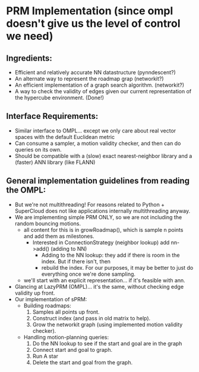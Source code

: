 # PRM Implementation (since ompl doesn't give us the level of control we need)

## Ingredients:
- Efficient and relatively accurate NN datastructure (pynndescent?)
- An alternate way to represent the roadmap grap (networkit?)
- An efficient implementation of a graph search algorithm. (networkit?)
- A way to check the validity of edges given our current representation of the hypercube environment. (Done!)

## Interface Requirements:
- Similar interface to OMPL... except we only care about real vector spaces with the default Euclidean metric
- Can consume a sampler, a motion validity checker, and then can do queries on its own.
- Should be compatible with a (slow) exact nearest-neighbor library and a (faster) ANN library (like FLANN)

## General implementation guidelines from reading the OMPL:
* But we're not multithreading! For reasons related to Python + SuperCloud does not like applications
internally multithreading anyway.
* We are implementing simple PRM ONLY, so we are not including the random bouncing motions. 
  - all content for this is in growRoadmap(), which is sample n points and add them as milestones.
    - Interested in ConnectionStrategy (neighbor lookup) add nn->add() (adding to NN)
      - Adding to the NN lookup: they add if there is room in the index. But if there isn't, then
      - rebuild the index. For our purposes, it may be better to just do everything once we're done sampling.
  - we'll start with an explicit representation... if it's feasible with ann.
* Glancing at LazyPRM (OMPL)... it's the same, without checking edge validity up front. 
* Our implementation of sPRM:
  * Building roadmaps:
    1. Samples all points up front.
    2. Construct index (and pass in old matrix to help).
    3. Grow the networkit graph (using implemented motion validity checker).
  * Handling motion-planning queries:
    1. Do the NN lookup to see if the start and goal are in the graph
    2. Connect start and goal to graph.
    3. Run A star
    4. Delete the start and goal from the graph.
  